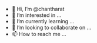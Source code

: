 - 👋 Hi, I’m @chantharat
- 👀 I’m interested in ...
- 🌱 I’m currently learning ...
- 💞️ I’m looking to collaborate on ...
- 📫 How to reach me ...

<!---
chantharat/chantharat is a ✨ special ✨ repository because its `README.md` (this file) appears on your GitHub profile.
You can click the Preview link to take a look at your changes.
--->
